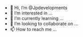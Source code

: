 - 👋 Hi, I’m @Jpdevelopments
- 👀 I’m interested in ...
- 🌱 I’m currently learning ...
- 💞️ I’m looking to collaborate on ...
- 📫 How to reach me ...

<!---
Jpdevelopments/Jpdevelopments is a ✨ special ✨ repository because its `README.md` (this file) appears on your GitHub profile.
You can click the Preview link to take a look at your changes.
--->
